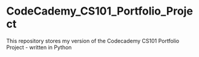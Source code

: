 # CodeCademy_CS101_Portfolio_Project
This repository stores my version of the Codecademy CS101 Portfolio Project - written in Python
